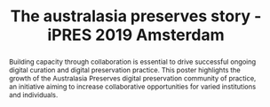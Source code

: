---
abstract: Building capacity through collaboration is essential to drive successful
  ongoing digital curation and digital preservation practice. This poster highlights
  the growth of the Australasia Preserves digital preservation community of practice,
  an initiative aiming to increase collaborative opportunities for varied institutions
  and individuals.
creators:
- Weatherburn, Jaye
date: null
document_url: https://services.phaidra.univie.ac.at/api/object/o:1079910/download
grand_parent: iPRES
institutions: []
keywords: []
landing_page_url: https://phaidra.univie.ac.at/o:1079910
language: eng
layout: publication
license: CC BY 4.0 International
notes_url: null
parent: iPRES 2019
presentation_url: null
size: 136832
source_name: iPRES
title: The australasia preserves story - iPRES 2019 Amsterdam
type: poster
year: 2019
---